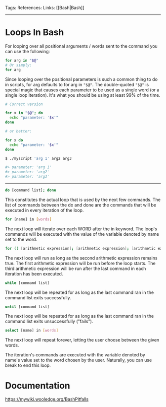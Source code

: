 Tags: 
References: 
Links: [[Bash|Bash]]

---

# Loops In Bash

For looping over all positional arguments / words sent to the command you can use the following:

```bash
for arg in "$@"
# Or simply:
for arg
```

Since looping over the positional parameters is such a common thing to do in
scripts, for arg defaults to for arg in `"$@"`. The double-quoted `"$@"` is
special magic that causes each parameter to be used as a single word (or a
single loop iteration). It's what you should be using at least 99% of the time.

```bash
# Correct version

for x in "$@"; do
  echo "parameter: '$x'"
done

# or better:

for x do
  echo "parameter: '$x'"
done

$ ./myscript 'arg 1' arg2 arg3

#> parameter: 'arg 1'
#> parameter: 'arg2'
#> parameter: 'arg3'
```

---
```bash
do [command list]; done
```

This constitutes the actual loop that is used by the next few commands.
The list of commands between the do and done are the commands that will be executed in every iteration of the loop.

```bash
for [name] in [words]
```

The next loop will iterate over each WORD after the in keyword.
The loop's commands will be executed with the value of the variable denoted by name set to the word.

```bash
for (( [arithmetic expression]; [arithmetic expression]; [arithmetic expression] ))
```

The next loop will run as long as the second arithmetic expression remains true.
The first arithmetic expression will be run before the loop starts. The third arithmetic expression will be run after the last command in each iteration has been executed.

```bash
while [command list]
```

The next loop will be repeated for as long as the last command ran in the command list exits successfully.

```bash
until [command list]
```

The next loop will be repeated for as long as the last command ran in the command list exits unsuccessfully ("fails").

```bash
select [name] in [words]
```

The next loop will repeat forever, letting the user choose between the given words.


The iteration's commands are executed with the variable denoted by name's value set to the word chosen by the user. Naturally, you can use break to end this loop.

# Documentation

<https://mywiki.wooledge.org/BashPitfalls>
